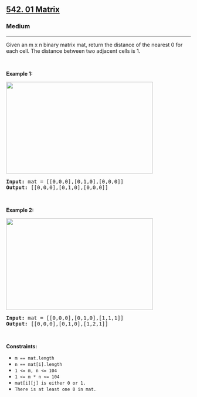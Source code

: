 <h2><a href="https://leetcode.com/problems/01-matrix/">542. 01 Matrix</a></h2><h3>Medium</h3><hr><div><p>Given an m x n binary matrix mat, 
return the distance of the nearest 0 for each cell. The distance between two adjacent cells is 1.</p>
  
 <p>&nbsp;</p>
<p><strong>Example 1:</strong></p>
<img alt="" src="https://assets.leetcode.com/uploads/2021/04/24/01-1-grid.jpg" style="width: 400px; height: 250px;">
<pre><strong>Input:</strong> mat = [[0,0,0],[0,1,0],[0,0,0]]
<strong>Output:</strong> [[0,0,0],[0,1,0],[0,0,0]]
</pre>

  
 <p>&nbsp;</p>
<p><strong>Example 2:</strong></p>
<img alt="" src="https://assets.leetcode.com/uploads/2021/04/24/01-2-grid.jpg" style="width: 400px; height: 250px;">
<pre><strong>Input:</strong> mat = [[0,0,0],[0,1,0],[1,1,1]]
<strong>Output:</strong> [[0,0,0],[0,1,0],[1,2,1]]
</pre>
  
  <p>&nbsp;</p>
<p><strong>Constraints:</strong></p>

<ul>
	<li><code>m == mat.length</code></li>
  <li><code>n == mat[i].length</code></li>
	<li><code>1 <= m, n <= 104</code></li>
  <li><code>1 <= m * n <= 104</code></li>
	<li><code>mat[i][j] is either 0 or 1.</code></li>
  <li><code>There is at least one 0 in mat.</code></li>
</ul>
</div>
